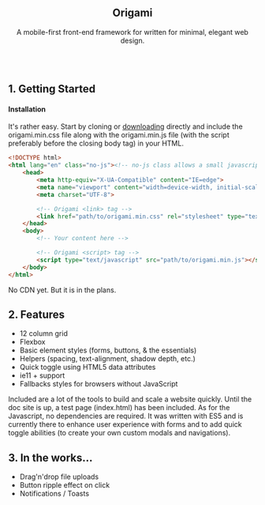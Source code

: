 <p align="center">
    <h2 align="center">Origami</h2>
</p>
<p align="center">
    A mobile-first front-end framework for written for minimal, elegant web design.
</p>
<br/>
<br/>

## 1. Getting Started

#### Installation
It's rather easy. Start by cloning or [downloading](https://github.com/benjamin-farnham/origami/archive/master.zip) directly and include the origami.min.css file along with the origami.min.js file (with the script preferably before the closing body tag) in your HTML.

```html
<!DOCTYPE html>
<html lang="en" class="no-js"><!-- no-js class allows a small javascript check -->
    <head>
        <meta http-equiv="X-UA-Compatible" content="IE=edge">
        <meta name="viewport" content="width=device-width, initial-scale=1.0">
        <meta charset="UTF-8">

        <!-- Origami <link> tag -->
        <link href="path/to/origami.min.css" rel="stylesheet" type="text/css">
    </head>
    <body>
        <!-- Your content here -->

        <!-- Origami <script> tag -->
        <script type="text/javascript" src="path/to/origami.min.js"></script>
    </body>
</html>
```

No CDN yet. But it is in the plans.

## 2. Features

- 12 column grid
- Flexbox
- Basic element styles (forms, buttons, & the essentials)
- Helpers (spacing, text-alignment, shadow depth, etc.)
- Quick toggle using HTML5 data attributes
- ie11 + support
- Fallbacks styles for browsers without JavaScript

Included are a lot of the tools to build and scale a website quickly. Until the doc site is up, a test page (index.html) has been included. As for the Javascript, no dependencies are required. It was written with ES5 and is currently there to enhance user experience with forms and to add quick toggle abilities (to create your own custom modals and navigations).

## 3. In the works...

- Drag'n'drop file uploads
- Button ripple effect on click
- Notifications / Toasts
